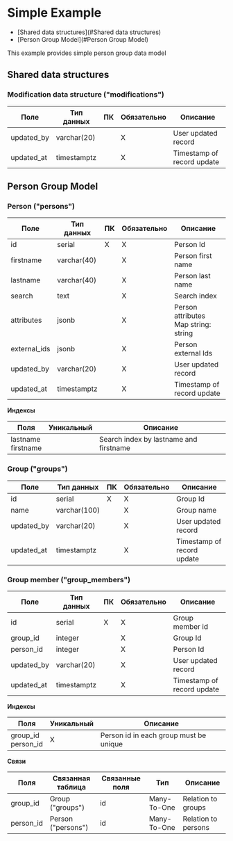 #  Simple Example

* [Shared data structures](#Shared data structures)
* [Person Group Model](#Person Group Model)


This example provides simple person group data model

## Shared data structures

### Modification data structure ("modifications")

| Поле  | Тип данных | ПК | Обязательно| Описание|
| ------- | ------- | ------- | ------- | ------- |
| updated_by | varchar(20) |  | X | User updated record |
| updated_at | timestamptz |  | X | Timestamp of record update |

## Person Group Model

### Person ("persons")

| Поле  | Тип данных | ПК | Обязательно| Описание|
| ------- | ------- | ------- | ------- | ------- |
| id | serial | X | X | Person Id |
| firstname | varchar(40) |  | X | Person first name |
| lastname | varchar(40) |  | X | Person last name |
| search | text |  | X | Search index |
| attributes | jsonb |  | X | Person attributes<br>Map string: string |
| external_ids | jsonb |  | X | Person external Ids |
| updated_by | varchar(20) |  | X | User updated record |
| updated_at | timestamptz |  | X | Timestamp of record update |


**Индексы**

| Поля | Уникальный | Описание|
| ------- | ------- | ------- |
| lastname<br>firstname |  | Search index by lastname and firstname |

### Group ("groups")

| Поле  | Тип данных | ПК | Обязательно| Описание|
| ------- | ------- | ------- | ------- | ------- |
| id | serial | X | X | Group Id |
| name | varchar(100) |  | X | Group name |
| updated_by | varchar(20) |  | X | User updated record |
| updated_at | timestamptz |  | X | Timestamp of record update |

### Group member ("group_members")

| Поле  | Тип данных | ПК | Обязательно| Описание|
| ------- | ------- | ------- | ------- | ------- |
| id | serial | X | X | Group member id |
| group_id | integer |  | X | Group Id |
| person_id | integer |  | X | Person Id |
| updated_by | varchar(20) |  | X | User updated record |
| updated_at | timestamptz |  | X | Timestamp of record update |


**Индексы**

| Поля | Уникальный | Описание|
| ------- | ------- | ------- |
| group_id<br>person_id | X | Person id in each group must be unique |


**Связи**

| Поля  | Связанная таблица | Связанные поля | Тип | Описание|
| ------- | ------- | ------- | ------- | ------- |
| group_id | Group ("groups") | id | Many-To-One | Relation to groups |
| person_id | Person ("persons") | id | Many-To-One | Relation to persons |

